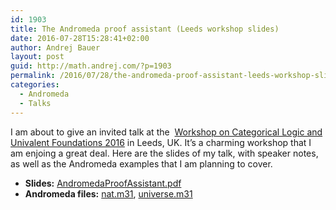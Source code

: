 ```yaml
---
id: 1903
title: The Andromeda proof assistant (Leeds workshop slides)
date: 2016-07-28T15:28:41+02:00
author: Andrej Bauer
layout: post
guid: http://math.andrej.com/?p=1903
permalink: /2016/07/28/the-andromeda-proof-assistant-leeds-workshop-slides/
categories:
  - Andromeda
  - Talks
---
```

I am about to give an invited talk at the  [Workshop on Categorical Logic and Univalent Foundations 2016](http://www.hott16.leeds.ac.uk) in Leeds, UK. It&#8217;s a charming workshop that I am enjoing a great deal. Here are the slides of my talk, with speaker notes, as well as the Andromeda examples that I am planning to cover.

  * **Slides:** [AndromedaProofAssistant.pdf  
](http://math.andrej.com/wp-content/uploads/2016/07/AndromedaProofAssistant.pdf) 
  * **Andromeda files:** [nat.m31](http://math.andrej.com/wp-content/uploads/2016/07/nat.m31), [universe.m31](http://math.andrej.com/wp-content/uploads/2016/07/universe.m31)